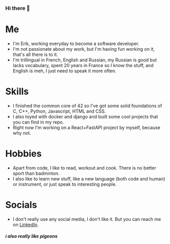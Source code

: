 ### Hi there 👋

# Me
- I'm Erik, working everyday to become a software developer.
- I'm not passionate about my work, but I'm having fun working on it, that's all there is to it.
- I'm trillingual in French, English and Russian, my Russian is good but lacks vocabulary, spent 20 years in France so I know the stuff, and English is meh, I just need to speak it more often.

# Skills
- I finished the common core of 42 so I've got some solid foundations of C, C++, Python, Javascript, HTML and CSS.
- I also toyed with docker and django and built some cool projects that you can find in my repo.
- Right now I'm working on a React+FastAPI project by myself, because why not.

# Hobbies
- Apart from code, I like to read, workout and cook. There is no better sport than badminton.
- I also like to learn new stuff, like a new language (both code and human) or instrument, or just speak to interesting people.

# Socials
- I don't really use any social media, I don't like it. But you can reach me on <a href='https://www.linkedin.com/in/erik-avilov/'>LinkedIn</a>.

##### i also really like pigeons

<!--
**ErikAvilov/ErikAvilov** is a ✨ _special_ ✨ repository because its `README.md` (this file) appears on your GitHub profile.

Here are some ideas to get you started:

- 🔭 I’m currently working on ...
- 🌱 I’m currently learning ...
- 👯 I’m looking to collaborate on ...
- 🤔 I’m looking for help with ...
- 💬 Ask me about ...
- 📫 How to reach me: ...
- 😄 Pronouns: ...
- ⚡ Fun fact: ...
-->
